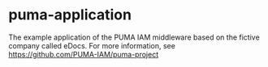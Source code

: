 puma-application
================

The example application of the PUMA IAM middleware based on the fictive company called eDocs. For more information, see 
https://github.com/PUMA-IAM/puma-project
